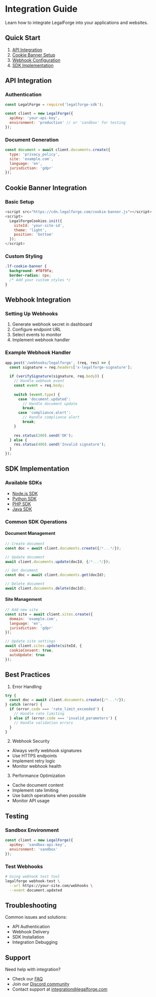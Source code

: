 # Integration Guide

Learn how to integrate LegalForge into your applications and websites.

## Quick Start

1. [API Integration](./api-integration.md)
2. [Cookie Banner Setup](./cookie-banner.md)
3. [Webhook Configuration](./webhooks.md)
4. [SDK Implementation](./sdk.md)

## API Integration

### Authentication
```javascript
const LegalForge = require('legalforge-sdk');

const client = new LegalForge({
  apiKey: 'your-api-key',
  environment: 'production' // or 'sandbox' for testing
});
```

### Document Generation
```javascript
const document = await client.documents.create({
  type: 'privacy_policy',
  site: 'example.com',
  language: 'en',
  jurisdiction: 'gdpr'
});
```

## Cookie Banner Integration

### Basic Setup
```javascript
<script src="https://cdn.legalforge.com/cookie-banner.js"></script>
<script>
  LegalForgeCookies.init({
    siteId: 'your-site-id',
    theme: 'light',
    position: 'bottom'
  });
</script>
```

### Custom Styling
```css
.lf-cookie-banner {
  background: #f8f9fa;
  border-radius: 8px;
  /* Add your custom styles */
}
```

## Webhook Integration

### Setting Up Webhooks
1. Generate webhook secret in dashboard
2. Configure endpoint URL
3. Select events to monitor
4. Implement webhook handler

### Example Webhook Handler
```javascript
app.post('/webhooks/legalforge', (req, res) => {
  const signature = req.headers['x-legalforge-signature'];
  
  if (verifySignature(signature, req.body)) {
    // Handle webhook event
    const event = req.body;
    
    switch (event.type) {
      case 'document.updated':
        // Handle document update
        break;
      case 'compliance.alert':
        // Handle compliance alert
        break;
    }
    
    res.status(200).send('OK');
  } else {
    res.status(400).send('Invalid signature');
  }
});
```

## SDK Implementation

### Available SDKs
- [Node.js SDK](./sdk/nodejs.md)
- [Python SDK](./sdk/python.md)
- [PHP SDK](./sdk/php.md)
- [Java SDK](./sdk/java.md)

### Common SDK Operations

#### Document Management
```javascript
// Create document
const doc = await client.documents.create({/*...*/});

// Update document
await client.documents.update(docId, {/*...*/});

// Get document
const doc = await client.documents.get(docId);

// Delete document
await client.documents.delete(docId);
```

#### Site Management
```javascript
// Add new site
const site = await client.sites.create({
  domain: 'example.com',
  language: 'en',
  jurisdiction: 'gdpr'
});

// Update site settings
await client.sites.update(siteId, {
  cookieConsent: true,
  autoUpdate: true
});
```

## Best Practices

1. Error Handling
```javascript
try {
  const doc = await client.documents.create({/*...*/});
} catch (error) {
  if (error.code === 'rate_limit_exceeded') {
    // Handle rate limiting
  } else if (error.code === 'invalid_parameters') {
    // Handle validation errors
  }
}
```

2. Webhook Security
- Always verify webhook signatures
- Use HTTPS endpoints
- Implement retry logic
- Monitor webhook health

3. Performance Optimization
- Cache document content
- Implement rate limiting
- Use batch operations when possible
- Monitor API usage

## Testing

### Sandbox Environment
```javascript
const client = new LegalForge({
  apiKey: 'sandbox-api-key',
  environment: 'sandbox'
});
```

### Test Webhooks
```bash
# Using webhook test tool
legalforge webhook-test \
  --url https://your-site.com/webhooks \
  --event document.updated
```

## Troubleshooting

Common issues and solutions:
- API Authentication
- Webhook Delivery
- SDK Installation
- Integration Debugging

## Support

Need help with integration?
- Check our [FAQ](../faq/README.md)
- Join our [Discord community](https://discord.gg/legalforge)
- Contact support at integration@legalforge.com
